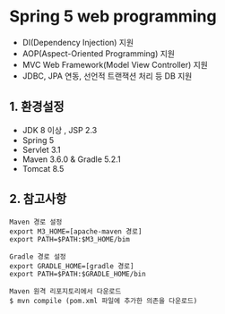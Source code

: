 # Spring 5 web programming
* DI(Dependency Injection) 지원
* AOP(Aspect-Oriented Programming) 지원
* MVC Web Framework(Model View Controller) 지원
* JDBC, JPA 연동, 선언적 트랜잭션 처리 등 DB 지원

## 1. 환경설정
* JDK 8 이상 , JSP 2.3
* Spring 5
* Servlet 3.1
* Maven 3.6.0 & Gradle 5.2.1
* Tomcat 8.5

## 2. 참고사항
~~~
Maven 경로 설정
export M3_HOME=[apache-maven 경로]
export PATH=$PATH:$M3_HOME/bim

Gradle 경로 설정
export GRADLE_HOME=[gradle 경로]
export PATH=$PATH:$GRADLE_HOME/bin

Maven 원격 리포지토리에서 다운로드
$ mvn compile (pom.xml 파일에 추가한 의존을 다운로드)
~~~
